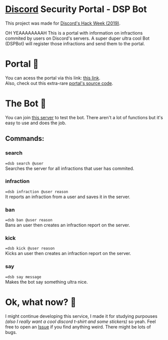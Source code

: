 # <a href="http://discord.app">Discord</a> Security Portal - DSP Bot
This project was made for <a href="https://blog.discordapp.com/discord-community-hack-week-build-and-create-alongside-us-6b2a7b7bba33">Discord's Hack Week (2019)</a>.

OH YEAAAAAAAAH
This is a portal with information on infractions commited by users on Discord's servers. A super duper ultra cool Bot (DSPBot) will register those infractions and send them to the portal.

# Portal :door:
You can acess the portal via this link: <a href="https://discord-security-portal.herokuapp.com">this link</a>.<br>
Also, check out this extra-rare <a href="https://github.com/saulojoab/Discord-Security-Portal/tree/webapp">portal's source code</a>. 

# The Bot :robot:
You can join <a href="https://discord.gg/8XxrcSG">this server</a> to test the bot. There aren't a lot of functions but it's easy to use and does the job.

## Commands:
### search
`=dsb search @user`<br>
Searches the server for all infractions that user has commited.

### infraction
`=dsb infraction @user reason`<br>
It reports an infraction from a user and saves it in the server.

### ban
`=dsb ban @user reason`<br>
Bans an user then creates an infraction report on the server.

### kick
`=dsb kick @user reason`<br>
Kicks an user then creates an infraction report on the server.

### say
`=dsb say message`<br>
Makes the bot say something ultra nice.

# Ok, what now? :thinking:
I might continue developing this service, I made it for studying purpouses <i>(also I really want a cool discord t-shirt and some stickers)</i> so yeah. Feel free to open an <a href="https://github.com/saulojoab/Discord-Security-Portal/issues">Issue</a> if you find anything weird. There might be lots of bugs.
